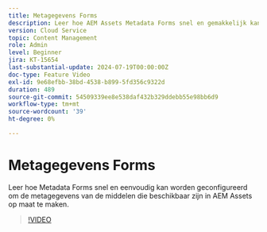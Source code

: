 ```yaml
---
title: Metagegevens Forms
description: Leer hoe AEM Assets Metadata Forms snel en gemakkelijk kan worden geconfigureerd om metagegevens van middelen op maat te maken.
version: Cloud Service
topic: Content Management
role: Admin
level: Beginner
jira: KT-15654
last-substantial-update: 2024-07-19T00:00:00Z
doc-type: Feature Video
exl-id: 9e68efbb-38bd-4538-b899-5fd356c9322d
duration: 489
source-git-commit: 54509339ee8e538daf432b329ddebb55e98bb6d9
workflow-type: tm+mt
source-wordcount: '39'
ht-degree: 0%

---
```


# Metagegevens Forms

Leer hoe Metadata Forms snel en eenvoudig kan worden geconfigureerd om de metagegevens van de middelen die beschikbaar zijn in AEM Assets op maat te maken.

>[!VIDEO](https://video.tv.adobe.com/v/3431686?quality=12&learn=on)
